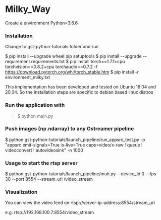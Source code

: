 # Milky_Way

Create a environment
Python=3.6.6

### Installation

Change to gst-python-tutorials folder and run

$ pip install --upgrade wheel pip setuptools
$ pip install --upgrade --requirement requirements.txt
$ pip install torch==1.7.1+cpu torchvision==0.8.2+cpu torchaudio==0.7.2 -f https://download.pytorch.org/whl/torch_stable.htm
$ pip install -r environment_milky.txt

This implementation has been developed and tested on Ubuntu 18.04 and 20.04. So the installation steps are specific to debian based linux distros

### Run the application with


>  $ python main.py

### Push images (np.ndarray) to any Gstreamer pipeline

$ python gst-python-tutorials/launch_pipeline/run_appsrc_test.py -p "appsrc emit-signals=True is-live=True caps=video/x-raw ! queue ! videoconvert ! autovideosink"  -n 1000


### Usage to start the rtsp server

$ python gst-python-tutorials/launch_pipeline/muh.py --device_id 0 --fps 30  --port 8554 --stream_uri /video_stream


### Visualization

You can view the video feed on rtsp://server-ip-address:8554/stream_uri

e.g: rtsp://192.168.100.7:8554/video_stream
